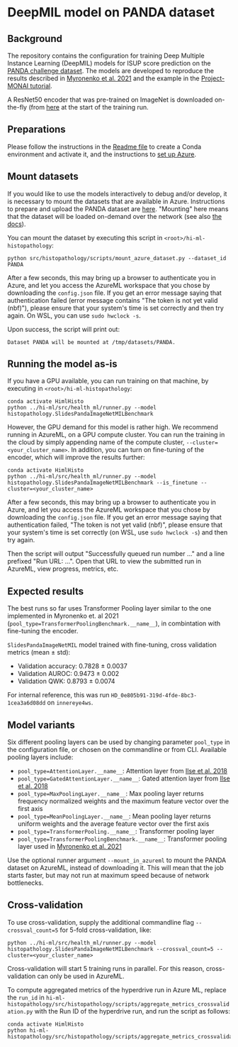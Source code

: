 # DeepMIL model on PANDA dataset

## Background

The repository contains the configuration for training Deep Multiple Instance Learning (DeepMIL) models for ISUP score
prediction on the [PANDA challenge
dataset](https://www.kaggle.com/c/prostate-cancer-grade-assessment?msclkid=63cd71d8cf6511ec8191222e2876cfec).
The models are developed to reproduce the results described in
[Myronenko et al. 2021](<https://link.springer.com/chapter/10.1007/978-3-030-87237-3_32>) and the example in the
[Project-MONAI
tutorial](https://github.com/Project-MONAI/tutorials/blob/master/pathology/multiple_instance_learning/panda_mil_train_evaluate_pytorch_gpu.py).

A ResNet50 encoder that was pre-trained on ImageNet is downloaded on-the-fly (from
[here](https://download.pytorch.org/models/) at the start of the training run.

## Preparations

Please follow the instructions in the [Readme file](../README.md#setting-up-python) to create a Conda environment and
activate it, and the instructions to [set up Azure](../README.md#setting-up-azureml).

## Mount datasets

If you would like to use the models interactively to debug and/or develop, it is necessary to mount the datasets that are
available in Azure. Instructions to prepare and upload the PANDA dataset are [here](public_datasets.md).
"Mounting" here means that the dataset will be loaded on-demand over the network (see also [the
docs](https://docs.microsoft.com/en-us/azure/machine-learning/how-to-train-with-datasets#mount-vs-download)).

You can mount the dataset by executing this script in `<root>/hi-ml-histopathology`:

```shell
python src/histopathology/scripts/mount_azure_dataset.py --dataset_id PANDA
```

After a few seconds, this may bring up a browser to authenticate you in Azure, and let you access the AzureML
workspace that you chose by downloading the `config.json` file. If you get an error message saying that authentication
failed (error message contains "The token is not yet valid (nbf)"), please ensure that your
system's time is set correctly and then try again. On WSL, you can use `sudo hwclock -s`.

Upon success, the script will print out:

```text
Dataset PANDA will be mounted at /tmp/datasets/PANDA.
```

## Running the model as-is

If you have a GPU available, you can run training on that machine, by executing in `<root>/hi-ml-histopathology`:

```shell
conda activate HimlHisto
python ../hi-ml/src/health_ml/runner.py --model histopathology.SlidesPandaImageNetMILBenchmark
```

However, the GPU demand for this model is rather high. We recommend running in AzureML, on a GPU compute cluster. You
can run the training in the cloud by simply appending name of the compute cluster, `--cluster=<your_cluster_name>`. In
addition, you can turn on fine-tuning of the encoder, which will improve the results further:

```shell
conda activate HimlHisto
python ../hi-ml/src/health_ml/runner.py --model histopathology.SlidesPandaImageNetMILBenchmark --is_finetune --cluster=<your_cluster_name>
```

After a few seconds, this may bring up a browser to authenticate you in Azure, and let you access the AzureML
workspace that you chose by downloading the `config.json` file. If you get an error message saying that authentication
failed, "The token is not yet valid (nbf)", please ensure that your
system's time is set correctly (on WSL, use `sudo hwclock -s`) and then try again.

Then the script will output "Successfully queued run number ..." and a line prefixed "Run URL: ...". Open that
URL to view the submitted run in AzureML, view progress, metrics, etc.

## Expected results

The best runs so far uses Transformer Pooling layer similar to the one implemented in Myronenko et. al 2021
(`pool_type=TransformerPoolingBenchmark.__name__`), in combintation with fine-tuning the encoder.

`SlidesPandaImageNetMIL` model trained with fine-tuning, cross validation metrics (mean ± std):

- Validation accuracy: 0.7828 ± 0.0037
- Validation AUROC: 0.9473 ± 0.002
- Validation QWK: 0.8793 ± 0.0074

For internal reference, this was run `HD_0e805b91-319d-4fde-8bc3-1cea3a6d08dd` on `innereye4ws`.

## Model variants

Six different pooling layers can be used by changing parameter `pool_type` in the configuration file, or chosen on the commandline or from CLI. Available pooling layers include:

- `pool_type=AttentionLayer.__name__`: Attention layer from
  [Ilse et al. 2018](<https://arxiv.org/abs/1802.04712?msclkid=2db09d14d12711ecb63134a1dec7b03e>)
- `pool_type=GatedAttentionLayer.__name__`: Gated attention layer from
  [Ilse et al. 2018](<https://arxiv.org/abs/1802.04712?msclkid=2db09d14d12711ecb63134a1dec7b03e>)
- `pool_type=MaxPoolingLayer.__name__`: Max pooling layer returns frequency normalized weights and the maximum feature
  vector over the first axis
- `pool_type=MeanPoolingLayer.__name__`: Mean pooling layer returns uniform weights and the average feature vector over
  the first axis
- `pool_type=TransformerPooling.__name__`: Transformer pooling layer
- `pool_type=TransformerPoolingBenchmark.__name__`: Transformer pooling layer used in
  [Myronenko et al. 2021](<https://link.springer.com/chapter/10.1007/978-3-030-87237-3_32>)

Use the optional runner argument `--mount_in_azureml` to mount the PANDA dataset on AzureML, instead of downloading it.
This will mean that the job starts faster, but may not run at maximum speed because of network bottlenecks.

## Cross-validation

To use cross-validation, supply the additional commandline flag `--crossval_count=5` for 5-fold cross-validation, like:

```shell
python ../hi-ml/src/health_ml/runner.py --model histopathology.SlidesPandaImageNetMILBenchmark --crossval_count=5 --cluster=<your_cluster_name>
```

Cross-validation will start 5 training runs in parallel. For this reason, cross-validation can only be used in AzureML.

To compute aggregated metrics of the hyperdrive run in Azure ML, replace the `run_id` in
`hi-ml-histopathology/src/histopathology/scripts/aggregate_metrics_crossvalidation.py` with the Run ID of the hyperdrive
run, and run the script as follows:

```shell
conda activate HimlHisto
python hi-ml-histopathology/src/histopathology/scripts/aggregate_metrics_crossvalidation.py
```
